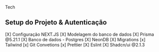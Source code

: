 Tech

## Setup do Projeto & Autenticação

[X] Configuração NEXT.JS
[X] Modelagem do banco de dados
[X] Prisma @5.21.1
[X] Banco de dados - Postgres
[X] NeonDB
[X] Migrations
[x] Tailwind
[x] Git Convetions
[x] Prettier
[X] Eslint
[X] Shadcn/ui @2.1.3
